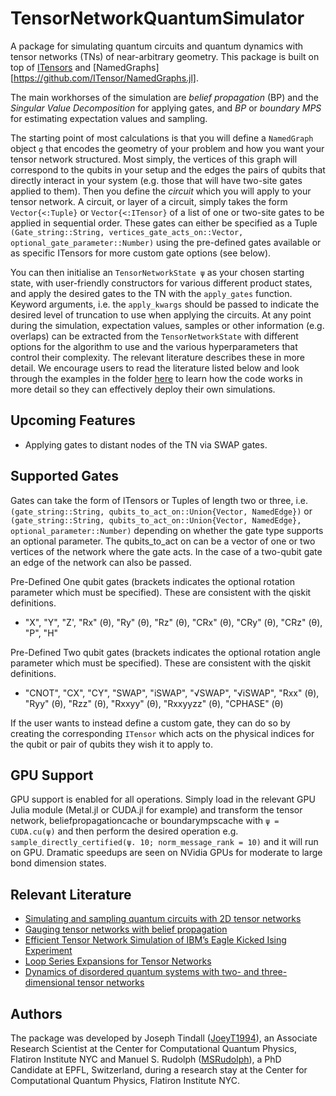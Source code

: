 # TensorNetworkQuantumSimulator

A package for simulating quantum circuits and quantum dynamics with tensor networks (TNs) of near-arbitrary geometry. This package is built on top of [ITensors](https://github.com/ITensor/ITensors.jl) and [NamedGraphs][https://github.com/ITensor/NamedGraphs.jl].

The main workhorses of the simulation are _belief propagation_ (BP) and the _Singular Value Decomposition_ for applying gates, and _BP_ or _boundary MPS_ for estimating expectation values and sampling. 

The starting point of most calculations is that you will define a `NamedGraph` object `g` that encodes the geometry of your problem and how you want your tensor network structured. Most simply, the vertices of this graph will correspond to the qubits in your setup and the edges the pairs of qubits that directly interact in your system (e.g. those that will have two-site gates applied to them). Then you define the _circuit_ which you will apply to your tensor network. A circuit, or layer of a circuit, simply takes the form `Vector{<:Tuple}` or `Vector{<:ITensor}` of a list of one or two-site gates to be applied in sequential order. These gates can either be specified as a Tuple `(Gate_string::String, vertices_gate_acts_on::Vector, optional_gate_parameter::Number)` using the pre-defined gates available or as specific ITensors for more custom gate options (see below).    

You can then initialise an `TensorNetworkState ψ` as your chosen starting state,  with user-friendly constructors for various different product states, and apply the desired gates to the TN with the `apply_gates` function. Keyword arguments, i.e. the `apply_kwargs` should be passed to indicate the desired level of truncation to use when applying the circuits. At any point during the simulation, expectation values, samples or other information (e.g. overlaps) can be extracted from the `TensorNetworkState` with different options for the algorithm to use and the various hyperparameters that control their complexity. The relevant literature describes these in more detail. We encourage users to read the literature listed below and look through the examples in the folder [here](examples/) to learn how the code works in more detail so they can effectively deploy their own simulations.

## Upcoming Features
- Applying gates to distant nodes of the TN via SWAP gates.

## Supported Gates
Gates can take the form of ITensors or Tuples of length two or three, i.e.
`(gate_string::String, qubits_to_act_on::Union{Vector, NamedEdge})` or `(gate_string::String, qubits_to_act_on::Union{Vector, NamedEdge}, optional_parameter::Number)` depending on whether the gate type supports an optional parameter. The qubits_to_act on can be a vector of one or two vertices of the network where the gate acts. In the case of a two-qubit gate an edge of the network can also be passed. 

Pre-Defined One qubit gates (brackets indicates the optional rotation parameter which must be specified). These are consistent with the qiskit definitions.
- "X", "Y", "Z', "Rx" (θ), "Ry" (θ), "Rz" (θ), "CRx" (θ), "CRy" (θ), "CRz" (θ), "P", "H"

Pre-Defined Two qubit gates (brackets indicates the optional rotation angle parameter which must be specified). These are consistent with the qiskit definitions.
- "CNOT", "CX", "CY", "SWAP", "iSWAP", "√SWAP", "√iSWAP", "Rxx" (θ), "Ryy" (θ), "Rzz" (θ), "Rxxyy" (θ), "Rxxyyzz" (θ), "CPHASE" (θ)

If the user wants to instead define a custom gate, they can do so by creating the corresponding `ITensor` which acts on the physical indices for the qubit or pair of qubits they wish it to apply to.

## GPU Support
GPU support is enabled for all operations. Simply load in the relevant GPU Julia module (Metal.jl or CUDA.jl for example) and transform the tensor network, beliefpropagationcache or boundarympscache with `ψ = CUDA.cu(ψ)` and then perform the desired operation e.g. `sample_directly_certified(ψ. 10; norm_message_rank = 10)` and it will run on GPU. Dramatic speedups are seen on NVidia GPUs for moderate to large bond dimension states. 

## Relevant Literature
- [Simulating and sampling quantum circuits with 2D tensor networks](https://arxiv.org/abs/2507.11424)
- [Gauging tensor networks with belief propagation](https://www.scipost.org/SciPostPhys.15.6.222?acad_field_slug=chemistry)
- [Efficient Tensor Network Simulation of IBM’s Eagle Kicked Ising Experiment](https://journals.aps.org/prxquantum/abstract/10.1103/PRXQuantum.5.010308)
- [Loop Series Expansions for Tensor Networks](https://arxiv.org/abs/2409.03108)
- [Dynamics of disordered quantum systems with two- and three-dimensional tensor networks](https://arxiv.org/abs/2503.05693)

## Authors
The package was developed by Joseph Tindall ([JoeyT1994](https://github.com/JoeyT1994)), an Associate Research Scientist at the Center for Computational Quantum Physics, Flatiron Institute NYC and Manuel S. Rudolph ([MSRudolph](https://github.com/MSRudolph)), a PhD Candidate at EPFL, Switzerland, during a research stay at the Center for Computational Quantum Physics, Flatiron Institute NYC.

